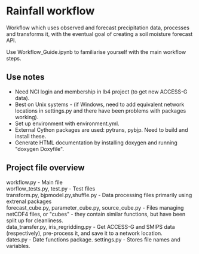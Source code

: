 # Rainfall workflow

Workflow which uses observed and forecast precipitation data, processes and transforms it, with the eventual goal of creating a soil moisture forecast API. 

Use Workflow_Guide.ipynb to familiarise yourself with the main workflow steps. 

## Use notes

- Need NCI login and membership in lb4 project (to get new ACCESS-G data). 
- Best on Unix systems - (if Windows, need to add equivalent network locations in settings.py and there have been problems with packages working). 
- Set up environment with environment.yml. 
- External Cython packages are used: pytrans, pybjp. Need to build and install these. 
- Generate HTML documentation by installing doxygen and running "doxygen Doxyfile". 


## Project file overview

workflow.py - Main file <br>
worflow_tests.py, test.py - Test files <br>
transform.py, bjpmodel.py,shuffle.py - Data processing files primarily using extrenal packages <br>
forecast_cube.py, parameter_cube.py, source_cube.py - Files managing netCDF4 files, or "cubes" - they contain similar functions, but have been split up for cleanliness. <br>
data_transfer.py, iris_regridding.py - Get ACCESS-G and SMIPS data (respectively), pre-process it, and save it to a network location. <br>
dates.py - Date functions package. 
settings.py - Stores file names and variables.

